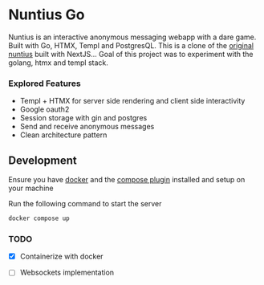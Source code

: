 # Nuntius Go

Nuntius is an interactive anonymous messaging webapp with a dare game. Built with Go, HTMX, Templ and PostgresQL. This is a clone of the [original nuntius](https://github.com/chizidotdev/nuntius) built with NextJS...
Goal of this project was to experiment with the golang, htmx and templ stack.

### Explored Features
- Templ + HTMX for server side rendering and client side interactivity
- Google oauth2
- Session storage with gin and postgres
- Send and receive anonymous messages
- Clean architecture pattern

## Development
Ensure you have [docker](https://docs.docker.com/engine/install) and the [compose plugin](https://docs.docker.com/compose/install) installed and setup on your machine

Run the following command to start the server
```bash
docker compose up
```

### TODO
- [x] Containerize with docker
- [ ] Websockets implementation
 
